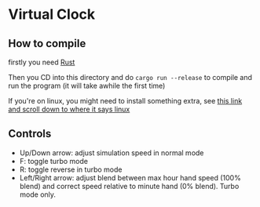 # Virtual Clock
## How to compile
firstly you need [Rust](https://www.rust-lang.org/tools/install)

Then you CD into this directory and do `cargo run --release` to compile and run the program (it will take awhile the first time)

If you're on linux, you might need to install something extra, see [this link and scroll down to where it says linux](https://crates.io/crates/macroquad)

## Controls
* Up/Down arrow: adjust simulation speed in normal mode
* F: toggle turbo mode
* R: toggle reverse in turbo mode
* Left/Right arrow: adjust blend between max hour hand speed (100% blend) and correct speed relative to minute hand (0% blend). Turbo mode only.
